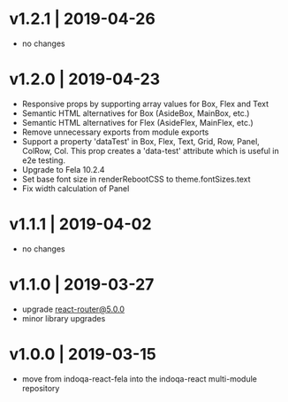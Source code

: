 # v1.2.1 | 2019-04-26
* no changes

# v1.2.0 | 2019-04-23
* Responsive props by supporting array values for Box, Flex and Text
* Semantic HTML alternatives for Box (AsideBox, MainBox, etc.)
* Semantic HTML alternatives for Flex (AsideFlex, MainFlex, etc.)
* Remove unnecessary exports from module exports
* Support a property 'dataTest' in Box, Flex, Text, Grid, Row, Panel, ColRow, Col. 
  This prop creates a 'data-test' attribute which is useful in e2e testing. 
* Upgrade to Fela 10.2.4
* Set base font size in renderRebootCSS to theme.fontSizes.text
* Fix width calculation of Panel

# v1.1.1 | 2019-04-02
* no changes

# v1.1.0 | 2019-03-27
* upgrade react-router@5.0.0
* minor library upgrades

# v1.0.0 | 2019-03-15
* move from indoqa-react-fela into the indoqa-react multi-module repository
